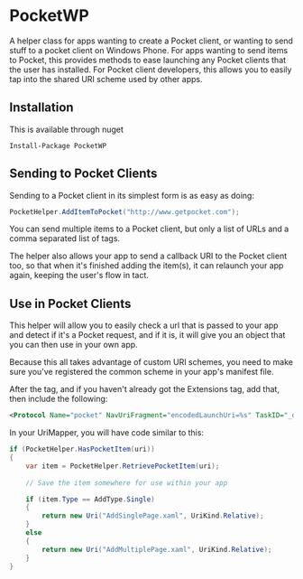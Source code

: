 PocketWP
========

A helper class for apps wanting to create a Pocket client, or wanting to send stuff to a pocket client on Windows Phone. For apps wanting to send items to Pocket, this provides methods to ease launching any Pocket clients that the user has installed. For Pocket client developers, this allows you to easily tap into the shared URI scheme used by other apps. 

## Installation ##
This is available through nuget 

```
Install-Package PocketWP
```

## Sending to Pocket Clients ##
Sending to a Pocket client in its simplest form is as easy as doing:

```c#
PocketHelper.AddItemToPocket("http://www.getpocket.com");
```

You can send multiple items to a Pocket client, but only a list of URLs and a comma separated list of tags. 

The helper also allows your app to send a callback URI to the Pocket client too, so that when it's finished adding the item(s), it can relaunch your app again, keeping the user's flow in tact.

## Use in Pocket Clients ##
This helper will allow you to easily check a url that is passed to your app and detect if it's a Pocket request, and if it is, it will give you an object that you can then use in your own app.

Because this all takes advantage of custom URI schemes, you need to make sure you've registered the common scheme in your app's manifest file.

After the <Token> tag, and if you haven't already got the Extensions tag, add that, then include the following:
```xml
<Protocol Name="pocket" NavUriFragment="encodedLaunchUri=%s" TaskID="_default" />
```

In your UriMapper, you will have code similar to this:

```c#
if (PocketHelper.HasPocketItem(uri))
{
    var item = PocketHelper.RetrievePocketItem(uri);
    
    // Save the item somewhere for use within your app

    if (item.Type == AddType.Single)
    {
        return new Uri("AddSinglePage.xaml", UriKind.Relative);
    }
    else
    {
        return new Uri("AddMultiplePage.xaml", UriKind.Relative);    
    }
}
```
